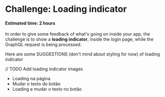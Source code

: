 # Challenge: Loading indicator
#### Estimated time: 2 hours

In order to give some feedback of what's going on inside your app, the challenge is to show a **loading indicator**, inside the login page, while the GraphQL request is being processed.

Here are some SUGGESTIONS (don't mind about styling for now) of loading indicator

// TODO Add loading indicator images
- Loading na página
- Mudar o texto do botão
- Loading e mudar o texto no botão